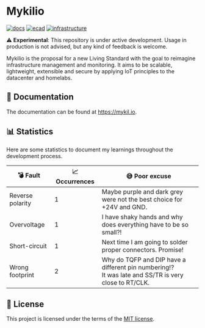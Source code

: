 # Mykilio

[![docs](https://github.com/nicklasfrahm/mykilio/actions/workflows/docs.yml/badge.svg?branch=main)](https://github.com/nicklasfrahm/mykilio/actions/workflows/docs.yml)
[![ecad](https://github.com/nicklasfrahm/mykilio/actions/workflows/ecad.yml/badge.svg?branch=main)](https://github.com/nicklasfrahm/mykilio/actions/workflows/ecad.yml)
[![infrastructure](https://github.com/nicklasfrahm/mykilio/actions/workflows/infrastructure.yml/badge.svg?branch=main)](https://github.com/nicklasfrahm/mykilio/actions/workflows/infrastructure.yml)

⚠️ **Experimental**: This repository is under active development. Usage in production is not advised, but any kind of feedback is welcome.

Mykilio is the proposal for a new Living Standard with the goal to reimagine infrastructure management and monitoring. It aims to be scalable, lightweight, extensible and secure by applying IoT principles to the datacenter and homelabs.

## 📖 Documentation

The documentation can be found at https://mykil.io.

## 📊 Statistics

Here are some statistics to document my learnings throughout the development process.

| 💣 Fault         | 📈 Occurrences | 😅 Poor excuse                                                                                          |
| ---------------- | -------------- | ------------------------------------------------------------------------------------------------------- |
| Reverse polarity | 1              | Maybe purple and dark grey were not the best choice for +24V and GND.                                   |
| Overvoltage      | 1              | I have shaky hands and why does everything have to be so small?!                                        |
| Short-circuit    | 1              | Next time I am going to solder proper connectors. Promise!                                              |
| Wrong footprint  | 2              | Why do TQFP and DIP have a different pin numbering!?<br/>It was late and SS/TR is very close to RT/CLK. |

## 📄 License

This project is licensed under the terms of the [MIT license](./LICENSE.md).
